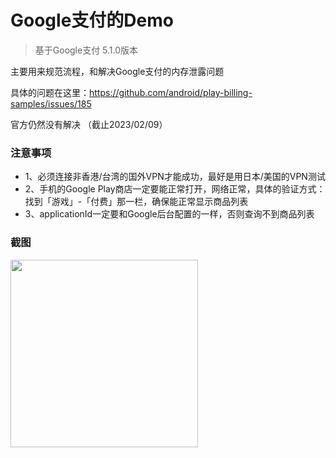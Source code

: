 # Google支付的Demo

> 基于Google支付 5.1.0版本
> 


主要用来规范流程，和解决Google支付的内存泄露问题

具体的问题在这里：https://github.com/android/play-billing-samples/issues/185

官方仍然没有解决 （截止2023/02/09）

### 注意事项
- 1、必须连接非香港/台湾的国外VPN才能成功，最好是用日本/美国的VPN测试
- 2、手机的Google Play商店一定要能正常打开，网络正常，具体的验证方式：找到「游戏」-「付费」那一栏，确保能正常显示商品列表
- 3、applicationId一定要和Google后台配置的一样，否则查询不到商品列表

### 截图
<img src="https://user-images.githubusercontent.com/19327381/217801162-6a06ae55-75ed-44b3-b536-d90622c1d979.JPG" width=300/>

